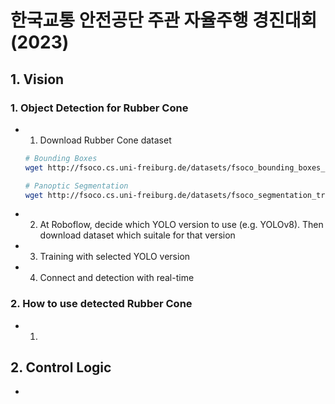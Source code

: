 # 한국교통 안전공단 주관 자율주행 경진대회 (2023)
## 1. Vision
### 1. Object Detection for Rubber Cone
- 1. Download Rubber Cone dataset
    ```bash
    # Bounding Boxes
    wget http://fsoco.cs.uni-freiburg.de/datasets/fsoco_bounding_boxes_train.zip

    # Panoptic Segmentation
    wget http://fsoco.cs.uni-freiburg.de/datasets/fsoco_segmentation_train.zip
    ```

- 2. At Roboflow, decide which YOLO version to use (e.g. YOLOv8). Then download dataset which suitale for that version

- 3. Training with selected YOLO version

- 4. Connect and detection with real-time

### 2. How to use detected Rubber Cone
- 1. 

## 2. Control Logic
- 